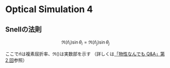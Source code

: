 # Optical Simulation 4
## Snellの法則
```math
\Re(\check{n}_i)\sin\theta_i = \Re(\check{n}_j)\sin\theta_j
```
ここで$`\check{n}`$は複素屈折率、$`\Re()`$は実数部を示す
（詳しくは[「物性なんでも Q&A」第 2 回](https://home.sato-gallery.com/research/crystal_letters_nandemoQA(2).pdf)参照）

